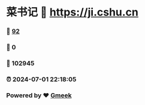 # 菜书记 :link: https://ji.cshu.cn 
### :page_facing_up: [92](https://ji.cshu.cn/tag.html) 
### :speech_balloon: 0 
### :hibiscus: 102945 
### :alarm_clock: 2024-07-01 22:18:05 
### Powered by :heart: [Gmeek](https://github.com/Meekdai/Gmeek)
